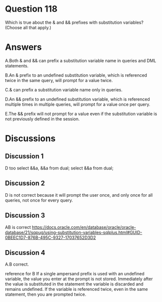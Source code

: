 # Question 118
Which is true about the & and && prefixes with substitution variables? (Choose all that apply.)

# Answers
A.Both & and && can prefix a substitution variable name in queries and DML statements.

B.An & prefix to an undefined substitution variable, which is referenced twice in the same query, will prompt for a value twice.

C.& can prefix a substitution variable name only in queries.

D.An && prefix to an undefined substitution variable, which is referenced multiple times in multiple queries, will prompt for a value once per query.

E.The && prefix will not prompt for a value even if the substitution variable is not previously defined in the session.

# Discussions
## Discussion 1
D too
select &&a, &&a from dual;
select &&a from dual;

## Discussion 2
D is not correct because it will prompt the user once, and only once for all queries, not once for every query.

## Discussion 3
AB is correct
https://docs.oracle.com/en/database/oracle/oracle-database/21/sqpug/using-substitution-variables-sqlplus.html#GUID-0BEEC1D7-876B-495C-9327-17037652D3D2

## Discussion 4
A.B correct.

reference for B
If a single ampersand prefix is used with an undefined variable, the value you enter at the prompt is not stored. Immediately after the value is substituted in the statement the variable is discarded and remains undefined. If the variable is referenced twice, even in the same statement, then you are prompted twice.

